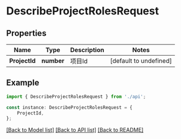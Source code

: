 # DescribeProjectRolesRequest


## Properties

Name | Type | Description | Notes
------------ | ------------- | ------------- | -------------
**ProjectId** | **number** | 项目Id | [default to undefined]

## Example

```typescript
import { DescribeProjectRolesRequest } from './api';

const instance: DescribeProjectRolesRequest = {
    ProjectId,
};
```

[[Back to Model list]](../README.md#documentation-for-models) [[Back to API list]](../README.md#documentation-for-api-endpoints) [[Back to README]](../README.md)
